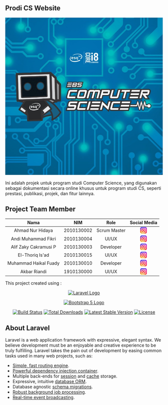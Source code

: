 ## Prodi CS Website

![logo app](https://github.com/YayaIniee/CSWebsite/blob/1c7eb3039bced4088d0e98e0f50bc893da944fee/Docs/images/Logo_CS.jpg)

Ini adalah projek untuk program studi Computer Science, yang digunakan sebagai dokumentasi secara online khusus untuk program studi CS, seperti prestasi, publikasi, projek, dan fitur lainnya.

## Project Team Member

|            Nama             |     NIM    |        Role        |           Social Media           |
| :-------------------------: | :--------: | :----------------: | :------------------------------: |
|    Ahmad Nur Hidaya         | 2010130002 |    Scrum Master    | <a href="https://instagram.com/magerun"><img align="center" src="https://github.com/YayaIniee/CSWebsite/blob/e74dae49b64ff8a9ec5647da44d930d37ac84b42/Docs/icons/ig.png" width="21px"/></a> |
|    Andi Muhammad Fikri      | 2010130004 |        UI/UX       | <a href="https://instagram.com/argetlam"><img align="center" src="https://github.com/YayaIniee/CSWebsite/blob/e74dae49b64ff8a9ec5647da44d930d37ac84b42/Docs/icons/ig.png" width="21px"/></a> |
|    Alif Zaky Cakramusi P    | 2010130003 |      Developer     | <a href="https://instagram.com/tosee212"><img align="center" src="https://github.com/YayaIniee/CSWebsite/blob/e74dae49b64ff8a9ec5647da44d930d37ac84b42/Docs/icons/ig.png" width="21px"/></a> |
|    El-Thoriq Is'ad          | 2010130015 |        UI/UX       | <a href="https://instagram.com/elthaariq"><img align="center" src="https://github.com/YayaIniee/CSWebsite/blob/e74dae49b64ff8a9ec5647da44d930d37ac84b42/Docs/icons/ig.png" width="21px"/></a> |
|    Muhammad Haikal Fuady    | 2010130010 |      Developer     | <a href="https://instagram.com/hycall_f24"><img align="center" src="https://github.com/YayaIniee/CSWebsite/blob/e74dae49b64ff8a9ec5647da44d930d37ac84b42/Docs/icons/ig.png" width="21px"/></a> |
|    Akbar Riandi             | 1910130000 |        UI/UX       | <a href="https://instagram.com/hycall_f24"><img align="center" src="https://github.com/YayaIniee/CSWebsite/blob/e74dae49b64ff8a9ec5647da44d930d37ac84b42/Docs/icons/ig.png" width="21px"/></a> |

This project created using : 
<p align="center"><a href="https://laravel.com" target="_blank"><img src="https://raw.githubusercontent.com/laravel/art/master/logo-lockup/5%20SVG/2%20CMYK/1%20Full%20Color/laravel-logolockup-cmyk-red.svg" width="400" alt="Laravel Logo"></a></p>
<p align="center"><a href="https://getbootstrap.com/docs/5.0/" target="_blank"><img src="https://getbootstrap.com/" width="400" alt="Bootstrap 5 Logo"></a></p>

<p align="center">
<a href="https://github.com/laravel/framework/actions"><img src="https://github.com/laravel/framework/workflows/tests/badge.svg" alt="Build Status"></a>
<a href="https://packagist.org/packages/laravel/framework"><img src="https://img.shields.io/packagist/dt/laravel/framework" alt="Total Downloads"></a>
<a href="https://packagist.org/packages/laravel/framework"><img src="https://img.shields.io/packagist/v/laravel/framework" alt="Latest Stable Version"></a>
<a href="https://packagist.org/packages/laravel/framework"><img src="https://img.shields.io/packagist/l/laravel/framework" alt="License"></a>
</p>

## About Laravel

Laravel is a web application framework with expressive, elegant syntax. We believe development must be an enjoyable and creative experience to be truly fulfilling. Laravel takes the pain out of development by easing common tasks used in many web projects, such as:

- [Simple, fast routing engine](https://laravel.com/docs/routing).
- [Powerful dependency injection container](https://laravel.com/docs/container).
- Multiple back-ends for [session](https://laravel.com/docs/session) and [cache](https://laravel.com/docs/cache) storage.
- Expressive, intuitive [database ORM](https://laravel.com/docs/eloquent).
- Database agnostic [schema migrations](https://laravel.com/docs/migrations).
- [Robust background job processing](https://laravel.com/docs/queues).
- [Real-time event broadcasting](https://laravel.com/docs/broadcasting).

